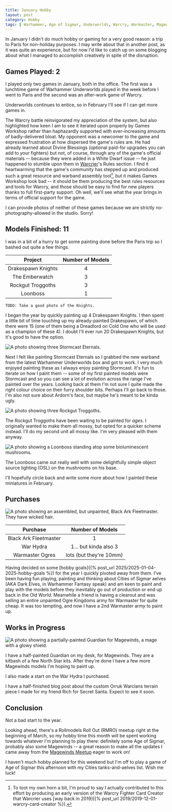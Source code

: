 ```yaml
---
title: January Hobby
layout: post
category: Hobby
tags: [ Warhammer, Age of Sigmar, Underworlds, Warcry, Warmaster, Magewinds ]
---
```


In January I didn't do much hobby or gaming for a very good reason: a trip to Paris for non-holiday purposes. I may write about that in another post, as it was quite an experience, but for now I'd like to catch up on some blogging about what I managed to accomplish creatively in spite of the disruption.

<!--more-->

## Games Played: 2

I played only two games in January, both in the office. The first was a lunchtime game of Warhammer Underworlds played in the week before I went to Paris and the second was an after-work game of Warcry.

Underworlds continues to entice, so in February I'll see if I can get more games in.

The Warcry battle reinvigorated my appreciation of the system, but also highlighted how keen I am to see it iterated upon properly by Games Workshop rather than haphazardly supported with ever-increasing amounts of badly-delivered bloat. My opponent was a newcomer to the game and expressed frustration at how dispersed the game's rules are. He had already learned about Divine Blessings (optional paid-for upgrades you can add to your fighters) but not, of course, through any of the game's official materials -- because they were added in a White Dwarf issue -- he just happened to stumble upon them in [Warcrier]([warcrier](https://warcrier.net/))'s Rules section. I find it heartwarming that the game's community has stepped up and produced such a great resource and warband assembly tool[^1], but it makes Games Workshop look bad -- it should be them producing the best rules resources and tools for Warcry, and those should be easy to find for new players thanks to full first-party support. Oh well, we'll see what the year brings in terms of official support for the game.

[^1]: To toot my own horn a bit, I'm proud to say I actually contributed to this effort by producing an early version of the Warcry Fighter Card Creator that Warcrier uses [way back in 2019]({% post_url 2019/2019-12-01-warcry-card-creator %}).

I can provide photos of neither of these games because we are strictly no-photography-allowed in the studio. Sorry!

## Models Finished: 11

I was in a bit of a hurry to get some painting done before the Paris trip so I bashed out quite a few things.

|      Project       | Number of Models |
| :----------------: | :--------------: |
| Drakespawn Knights |        4         |
|   The Emberwatch   |        3         |
| Rockgut Troggoths  |        3         |
|      Loonboss      |        1         |

`TODO: Take a good photo of the Knights.`

I began the year by quickly painting up 4 Drakespawn Knights. I then spent a little bit of time touching up my already-painted Drakespawn, of which there were 15 (one of them being a Dreadlord on Cold One who will be used as a champion of these 4). I doubt I'll ever run 20 Drakespawn Knights, but it's good to have the option.

![A photo showing three Stormcast Eternals.](/images/2025/02/january-hobby/emberwatch.jpg)

Next I felt like painting Stormcast Eternals so I grabbed the new warband from the latest Warhammer Underworlds box and got to work. I very much enjoyed painting these as I always enjoy painting Stormcast. It's fun to iterate on how I paint them -- some of my first painted models were Stormcast and so you can see a lot of evolution across the range I've painted over the years. Looking back at them I'm not sure I quite made the right colour choice on their furry shoulder bits. Perhaps I'll go back to those. I'm also not sure about Ardorn's face, but maybe he's meant to be kinda ugly.

![A photo showing three Rockgut Troggoths.](/images/2025/02/january-hobby/troggs.jpg)

The Rockgut Troggoths have been waiting to be painted for *ages*. I originally wanted to make them all mossy, but opted for a quicker scheme instead. I'll do my second unit all mossy like. I'm very pleased with them anyway.

![A photo showing a Loonboss standing atop some bioluminescent mushrooms.](/images/2025/02/january-hobby/loonboss.jpg)

The Loonboss came out really well with some delightfully simple object source lighting (OSL) on the mushrooms on his base.

I'll hopefully circle back and write some more about how I painted these miniatures in February.

## Purchases

![A photo showing an assembled, but unpainted, Black Ark Fleetmaster. They have wicked hair.](/images/2025/02/january-hobby/fleetmaster.jpg)

|       Purchase        |    Number of Models     |
| :-------------------: | :---------------------: |
| Black Ark Fleetmaster |            1            |
|       War Hydra       |  1... but kinda also 3  |
|    Warmaster Ogres    | lots (but they're 10mm) |

Having decided on some [hobby goals]({% post_url 2025/2025-01-04-2025-hobby-goals %}) for the year I quickly pivoted away from them. I've been having fun playing, painting and thinking about Cities of Sigmar aelves (AKA Dark Elves, in Warhammer Fantasy speak) and am keen to paint and play with the models before they inevitably go out of production or end up back in the Old World. Meanwhile a friend is having a clearout and was selling an entire unpainted Ogre Kingdoms army for Warmaster for quite cheap. It was too tempting, and now I have a 2nd Warmaster army to paint up.

## Works in Progress

![A photo showing a partially-painted Guardian for Magewinds, a mage with a glowy shield.](/images/2025/02/january-hobby/guardian.jpg)

I have a half-painted Guardian on my desk, for Magewinds. They are a kitbash of a few North Star kits. After they're done I have a few more Magewinds models I'm hoping to paint up.

I also made a start on the War Hydra I purchased.

I have a half-finished blog post about the custom Orruk Warclans terrain piece I made for my friend Rich for Secret Santa. Expect to see it soon.

## Conclusion

Not a bad start to the year.

Looking ahead, there's a Rollmodels Roll Out (RMRO) meetup right at the beginning of March, so my hobby time this month will be spent working towards whatever I'm planning to play there: definitely some Age of Sigmar, probably also some Magewinds -- a great reason to make all the updates I came away from the [Magewinds Meetup](https://www.magewinds.com/blog/2024/11/30/magewinds-meetup-post-mortem/) eager to work on!

I haven't much hobby planned for this weekend but I'm off to play a game of Age of Sigmar this afternoon with my Cities tanks-and-aelves list. Wish me luck!
